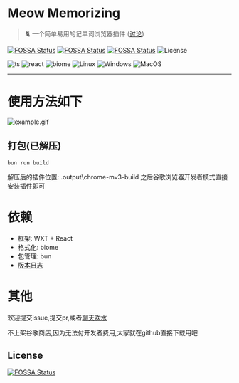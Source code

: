 
# Meow Memorizing

> 🐈️  一个简单易用的记单词浏览器插件 ([讨论](https://github.com/yebei199/meow-memorizing/discussions))

[![FOSSA Status](https://app.fossa.com/api/projects/git%2Bgithub.com%2Fyebei199%2Fmeow-memorizing.svg?type=small)](https://app.fossa.com/projects/git%2Bgithub.com%2Fyebei199%2Fmeow-memorizing?ref=badge_small)
[![FOSSA Status](https://app.fossa.com/api/projects/git%2Bgithub.com%2Fyebei199%2Fmeow-memorizing.svg?type=shield&issueType=security)](https://app.fossa.com/projects/git%2Bgithub.com%2Fyebei199%2Fmeow-memorizing?ref=badge_shield&issueType=security)
[![FOSSA Status](https://app.fossa.com/api/projects/git%2Bgithub.com%2Fyebei199%2Fmeow-memorizing.svg?type=shield&issueType=license)](https://app.fossa.com/projects/git%2Bgithub.com%2Fyebei199%2Fmeow-memorizing?ref=badge_shield&issueType=license)
![License](https://img.shields.io/github/license/pot-app/pot-desktop.svg)

![ts](https://img.shields.io/badge/typescript-blue?logo=typescript&logoColor=white)
![react](https://img.shields.io/badge/react-blue?logo=react&logoColor=white)
![biome](https://img.shields.io/badge/biome-red?logo=biome&logoColor=white)
![Linux](https://img.shields.io/badge/-Linux-yellow?logo=linux&logoColor=white)
![Windows](https://img.shields.io/badge/-Windows-blue?logo=windows&logoColor=white)
![MacOS](https://img.shields.io/badge/-macOS-black?&logo=apple&logoColor=white)

<hr/>

# 使用方法如下

![example.gif](https://i.imgur.com/tdqxiJ7.gif)

## 打包(已解压)

```shell
bun run build
``` 
解压后的插件位置: .output\chrome-mv3-build
之后谷歌浏览器开发者模式直接安装插件即可

# 依赖
- 框架: WXT + React
- 格式化: biome
- 包管理: bun
- [版本日志](./docs/CHANGELOG.md)

# 其他
欢迎提交issue,提交pr,或者[聊天吹水](https://github.com/yebei199/meow-memorizing/discussions)

不上架谷歌商店,因为无法付开发者费用,大家就在github直接下载用吧

## License
[![FOSSA Status](https://app.fossa.com/api/projects/git%2Bgithub.com%2Fyebei199%2Fmeow-memorizing.svg?type=large)](https://app.fossa.com/projects/git%2Bgithub.com%2Fyebei199%2Fmeow-memorizing?ref=badge_large)
